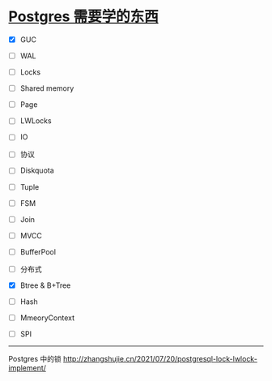 # [Postgres 需要学的东西](https://github.com/yihong0618/gitblog/issues/234)

- [x] GUC
- [ ] WAL
- [ ] Locks
- [ ] Shared memory
- [ ] Page
- [ ] LWLocks
- [ ] IO
- [ ] 协议
- [ ] Diskquota
- [ ] Tuple
- [ ] FSM
- [ ] Join
- [ ] MVCC
- [ ] BufferPool
- [ ] 分布式
- [x] Btree & B+Tree
- [ ] Hash
- [ ] MmeoryContext
- [ ] SPI


---

Postgres 中的锁
http://zhangshujie.cn/2021/07/20/postgresql-lock-lwlock-implement/